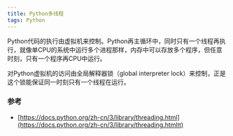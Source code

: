 ```yaml
---
title: Python多线程
tags: Python
---
```






Python代码的执行由虚拟机来控制。Python再主循环中，同时只有一个线程再执行，就像单CPU的系统中运行多个进程那样，内存中可以存放多个程序，但任意时刻，只有一个程序再CPU中运行。

对Python虚拟机的访问由全局解释器锁（global interpreter lock）来控制，正是这个锁能保证同一时刻只有一个线程在运行。




### 参考

- [https://docs.python.org/zh-cn/3/library/threading.html](https://docs.python.org/zh-cn/3/library/threading.htmlπ)